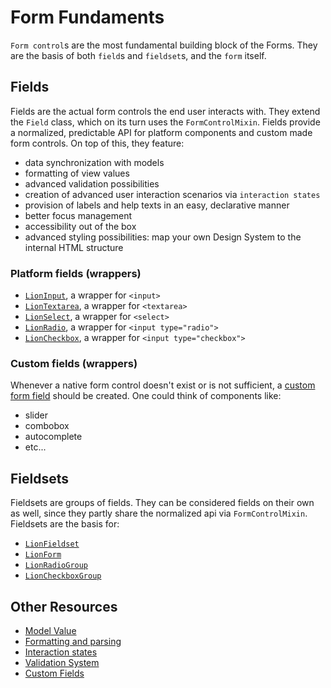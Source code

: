 # Form Fundaments

[//]: # 'AUTO INSERT HEADER PREPUBLISH'

`Form control`s are the most fundamental building block of the Forms. They are the basis of
both `field`s and `fieldset`s, and the `form` itself.

## Fields

Fields are the actual form controls the end user interacts with.
They extend the `Field` class, which on its turn uses the `FormControlMixin`.
Fields provide a normalized, predictable API for platform components and custom made form controls.
On top of this, they feature:

- data synchronization with models
- formatting of view values
- advanced validation possibilities
- creation of advanced user interaction scenarios via `interaction states`
- provision of labels and help texts in an easy, declarative manner
- better focus management
- accessibility out of the box
- advanced styling possibilities: map your own Design System to the internal HTML structure

### Platform fields (wrappers)

- [`LionInput`](../input/), a wrapper for `<input>`
- [`LionTextarea`](../textarea/), a wrapper for `<textarea>`
- [`LionSelect`](../select/), a wrapper for `<select>`
- [`LionRadio`](../radio/), a wrapper for `<input type="radio">`
- [`LionCheckbox`](../checkbox/), a wrapper for `<input type="checkbox">`

### Custom fields (wrappers)

Whenever a native form control doesn't exist or is not sufficient, a
[custom form field](./docs/CustomFieldsTutorial.md) should be created. One could think of components
like:

- slider
- combobox
- autocomplete
- etc...

## Fieldsets

Fieldsets are groups of fields. They can be considered fields on their own as well, since they
partly share the normalized api via `FormControlMixin`.
Fieldsets are the basis for:

- [`LionFieldset`](../fieldset/)
- [`LionForm`](../form/)
- [`LionRadioGroup`](../radio-group/)
- [`LionCheckboxGroup`](../checkbox-group/)

## Other Resources

<!-- TODO: - [`FormControlMixin`] () -->
<!-- TODO: - [`LionField`] () -->

- [Model Value](./docs/modelValue.md)
- [Formatting and parsing](./docs/FormattingAndParsing.md)
- [Interaction states](./docs/InteractionStates.md)
- [Validation System](../validate/docs/ValidationSystem.md)
- [Custom Fields](./docs/CustomFieldsTutorial.md)

<!-- TODO: - [`FocusMixin`] (/FocusMixin.md) -->
